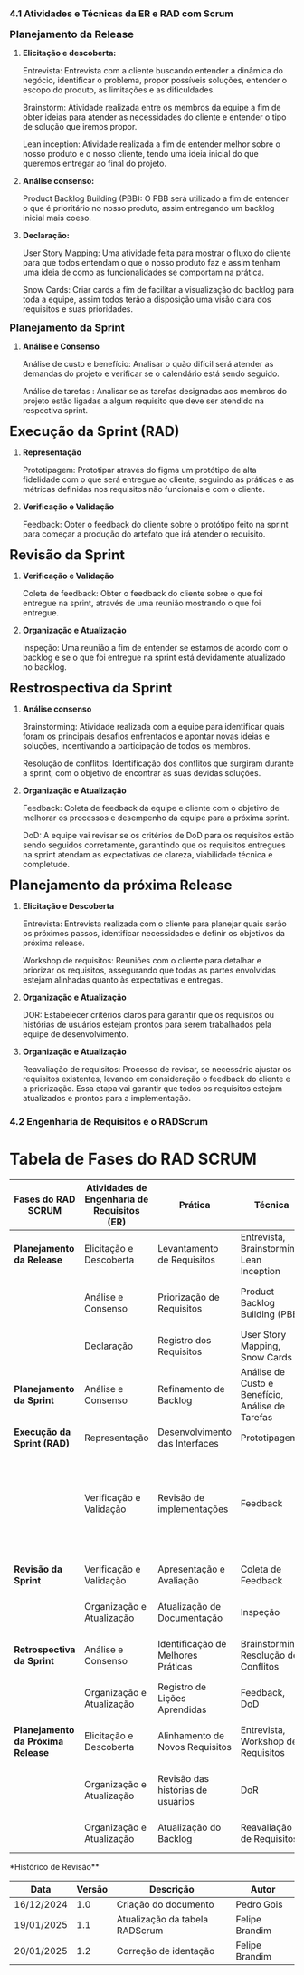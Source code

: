 ### 4.1 **Atividades e Técnicas da ER e RAD com Scrum**

**<font size="4">Planejamento da Release</font>**

1.  **Elicitação e descoberta:**

    Entrevista: Entrevista com a cliente buscando entender a dinâmica do negócio, identificar o problema, propor possíveis soluções, entender o escopo do produto, as limitações e as dificuldades.

    Brainstorm: Atividade realizada entre os membros da equipe a fim de obter ideias para atender as necessidades do cliente e entender o tipo de solução que iremos propor.

    Lean inception: Atividade realizada a fim de entender melhor sobre o nosso produto e o nosso cliente, tendo uma ideia inicial do que queremos entregar ao final do projeto.

2.  **Análise consenso:**

    Product Backlog Building (PBB): O PBB será utilizado a fim de entender o que é prioritário no nosso produto, assim entregando um backlog inicial mais coeso.

3.  **Declaração:**

    User Story Mapping: Uma atividade feita para mostrar o fluxo do
    cliente para que todos entendam o que o nosso produto faz e assim
    tenham uma ideia de como as funcionalidades se comportam na
    prática.

    Snow Cards: Criar cards a fim de facilitar a visualização do backlog
    para toda a equipe, assim todos terão a disposição uma visão clara
    dos requisitos e suas prioridades.

**<font size="4">Planejamento da Sprint</font>**

1.  **Análise e Consenso**

    Análise de custo e benefício: Analisar o quão difícil será atender as demandas do projeto e verificar se o calendário está sendo seguido.

    Análise de tarefas : Analisar se as tarefas designadas aos membros do projeto estão ligadas a algum requisito que deve ser atendido na respectiva sprint.

**<font size="5">Execução da Sprint (RAD)</font>**

1.  **Representação**

    Prototipagem: Prototipar através do figma um protótipo de alta fidelidade com o que será entregue ao cliente, seguindo as práticas e as métricas definidas nos requisitos não funcionais e com o cliente.

2.  **Verificação e Validação**

    Feedback: Obter o feedback do cliente sobre o protótipo feito na sprint para começar a produção do artefato que irá atender o requisito.

**<font size="5">Revisão da Sprint</font>**

1.  **Verificação e Validação**

    Coleta de feedback: Obter o feedback do cliente sobre o que foi entregue na
    sprint, através de uma reunião mostrando o que foi entregue.

2.  **Organização e Atualização**

    Inspeção: Uma reunião a fim de entender se estamos de acordo com o
    backlog e se o que foi entregue na sprint está devidamente atualizado no backlog.

**<font size="5">Restrospectiva da Sprint</font>**

1.  **Análise consenso**

    Brainstorming: Atividade realizada com a equipe para identificar quais
    foram os principais desafios enfrentados e apontar novas ideias e soluções, incentivando a participação de todos os membros.

    Resolução de conflitos: Identificação dos conflitos que surgiram durante a sprint, com o objetivo de encontrar as suas devidas soluções.

2.  **Organização e Atualização**

    Feedback: Coleta de feedback da equipe e cliente com o objetivo de
    melhorar os processos e desempenho da equipe para a próxima sprint.

    DoD: A equipe vai revisar se os critérios de DoD para os requisitos estão sendo seguidos corretamente, garantindo que os requisitos entregues na sprint atendam as expectativas de clareza, viabilidade técnica e completude.

**<font size="5">Planejamento da próxima Release</font>**

1.  **Elicitação e Descoberta**

    Entrevista: Entrevista realizada com o cliente para planejar quais serão os próximos passos, identificar necessidades e definir os objetivos da próxima release.

    Workshop de requisitos: Reuniões com o cliente para detalhar e
    priorizar os requisitos, assegurando que todas as partes envolvidas
    estejam alinhadas quanto às expectativas e entregas.

2.  **Organização e Atualização**

    DOR: Estabelecer critérios claros para garantir que os requisitos ou histórias de usuários estejam prontos para serem trabalhados pela equipe de desenvolvimento.

3.  **Organização e Atualização**

    Reavaliação de requisitos: Processo de revisar, se necessário ajustar
    os requisitos existentes, levando em consideração o feedback do cliente e a priorização. Essa etapa vai garantir que todos os requisitos estejam atualizados e prontos para a implementação.

### 4.2 **Engenharia de Requisitos e o RADScrum**

# Tabela de Fases do RAD SCRUM

| Fases do RAD SCRUM                  | Atividades de Engenharia de Requisitos (ER) | Prática                            | Técnica                                          | Resultados Esperados                                                                                    |
| ----------------------------------- | ------------------------------------------- | ---------------------------------- | ------------------------------------------------ | ------------------------------------------------------------------------------------------------------- |
| **Planejamento da Release**         | Elicitação e Descoberta                     | Levantamento de Requisitos         | Entrevista, Brainstorming, Lean Inception        | Descoberta dos requisitos e definição da Release                                                        |
|                                     | Análise e Consenso                          | Priorização de Requisitos          | Product Backlog Building (PBB)                   | Definição das funcionalidades a serem implementadas                                                     |
|                                     | Declaração                                  | Registro dos Requisitos            | User Story Mapping, Snow Cards                   | Especificação das histórias de usuário                                                                  |
| **Planejamento da Sprint**          | Análise e Consenso                          | Refinamento de Backlog             | Análise de Custo e Benefício, Análise de Tarefas | Priorização do Backlog                                                                                  |
| **Execução da Sprint (RAD)**        | Representação                               | Desenvolvimento das Interfaces     | Prototipagem                                     | Protótipos para Validação                                                                               |
|                                     | Verificação e Validação                     | Revisão de implementações          | Feedback                                         | Requisitos validados e revisados de acordo com as tarefas que foram designadas na etapa de planejamento |
| **Revisão da Sprint**               | Verificação e Validação                     | Apresentação e Avaliação           | Coleta de Feedback                               | Validação dos Resultados Entregues                                                                      |
|                                     | Organização e Atualização                   | Atualização de Documentação        | Inspeção                                         | Ajuste nos Requisitos Atuais                                                                            |
| **Retrospectiva da Sprint**         | Análise e Consenso                          | Identificação de Melhores Práticas | Brainstorming, Resolução de Conflitos            | Melhores identificadas para o próximo ciclo                                                             |
|                                     | Organização e Atualização                   | Registro de Lições Aprendidas      | Feedback, DoD                                    | Aprendizado contínuo documentado                                                                        |
| **Planejamento da Próxima Release** | Elicitação e Descoberta                     | Alinhamento de Novos Requisitos    | Entrevista, Workshop de Requisitos               | Novos requisitos e ajustes a serem implementados                                                        |
|                                     | Organização e Atualização                   | Revisão das histórias de usuários  | DoR                                              | Verificar se os requisitos estão prontos para a produção                                                |
|                                     | Organização e Atualização                   | Atualização do Backlog             | Reavaliação de Requisitos                        | Verifica os requisitos para a nova release                                                              |

\*Histórico de Revisão\*\*

| **Data**   | **Versão** | **Descrição**                  | **Autor**      |
| ---------- | ---------- | ------------------------------ | -------------- |
| 16/12/2024 | 1\.0       | Criação do documento           | Pedro Gois     |
| 19/01/2025 | 1\.1       | Atualização da tabela RADScrum | Felipe Brandim |
| 20/01/2025 | 1\.2       | Correção de identação          | Felipe Brandim |
